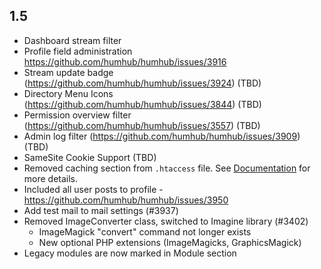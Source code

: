 1.5
------------------------------------

- Dashboard stream filter
- Profile field administration https://github.com/humhub/humhub/issues/3916
- Stream update badge (https://github.com/humhub/humhub/issues/3924) (TBD)
- Directory Menu Icons (https://github.com/humhub/humhub/issues/3844) (TBD)
- Permission overview filter (https://github.com/humhub/humhub/issues/3557) (TBD)
- Admin log filter (https://github.com/humhub/humhub/issues/3909) (TBD)
- SameSite Cookie Support (TBD)
- Removed caching section from `.htaccess` file. See [Documentation](https://docs.humhub.org/docs/admin/performance#http-caching) for more details. 
- Included all user posts to profile -  https://github.com/humhub/humhub/issues/3950
- Add test mail to mail settings (#3937)
- Removed ImageConverter class, switched to Imagine library (#3402)
    - ImageMagick "convert" command not longer exists
    - New optional PHP extensions (ImageMagicks, GraphicsMagick) 
- Legacy modules are now marked in Module section
